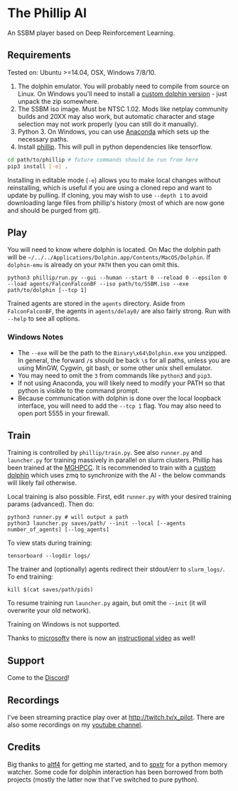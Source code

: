 # The Phillip AI
An SSBM player based on Deep Reinforcement Learning.

## Requirements

Tested on: Ubuntu >=14.04, OSX, Windows 7/8/10.

1. The dolphin emulator. You will probably need to compile from source on Linux. On Windows you'll need to install a [custom dolphin version](https://github.com/vladfi1/dolphin/releases/tag/v5.1-alpha) - just unpack the zip somewhere.
2. The SSBM iso image. Must be NTSC 1.02. Mods like netplay community builds and 20XX may also work, but automatic character and stage selection may not work properly (you can still do it manually).
3. Python 3. On Windows, you can use [Anaconda](https://repo.continuum.io/archive/Anaconda3-4.4.0-Windows-x86_64.exe) which sets up the necessary paths.
4. Install [phillip](https://github.com/vladfi1/phillip/archive/master.zip). This will pull in python dependencies like tensorflow.

```bash
cd path/to/phillip # future commands should be run from here
pip3 install [-e] .
```

Installing in editable mode (`-e`) allows you to make local changes without reinstalling, which is useful if you are using a cloned repo and want to update by pulling. If cloning, you may wish to use `--depth 1` to avoid downloading large files from phillip's history (most of which are now gone and should be purged from git).

## Play

You will need to know where dolphin is located. On Mac the dolphin path will be `~/../../Applications/Dolphin.app/Contents/MacOS/Dolphin`. If `dolphin-emu` is already on your `PATH` then you can omit this.

    python3 phillip/run.py --gui --human --start 0 --reload 0 --epsilon 0 --load agents/FalconFalconBF --iso path/to/SSBM.iso --exe path/to/dolphin [--tcp 1]

Trained agents are stored in the `agents` directory. Aside from `FalconFalconBF`, the agents in `agents/delay0/` are also fairly strong. Run with `--help` to see all options.

### Windows Notes

- The `--exe` will be the path to the `Binary\x64\Dolphin.exe` you unzipped. In general, the forward `/`s should be back `\`s for all paths, unless you are using MinGW, Cygwin, git bash, or some other unix shell emulator.
- You may need to omit the `3` from commands like `python3` and `pip3`.
- If not using Anaconda, you will likely need to modify your PATH so that python is visible to the command prompt.
- Because communication with dolphin is done over the local loopback interface, you will need to add the `--tcp 1` flag. You may also need to open port 5555 in your firewall.

## Train

Training is controlled by `phillip/train.py`. See also `runner.py` and `launcher.py` for training massively in parallel on slurm clusters. Phillip has been trained at the [MGHPCC](http://www.mghpcc.org/). It is recommended to train with a [custom dolphin](https://github.com/vladfi1/dolphin) which uses zmq to synchronize with the AI - the below commands will likely fail otherwise.

Local training is also possible. First, edit `runner.py` with your desired training params (advanced). Then do:

    python3 runner.py # will output a path
    python3 launcher.py saves/path/ --init --local [--agents number_of_agents] [--log_agents]

To view stats during training:

    tensorboard --logdir logs/

The trainer and (optionally) agents redirect their stdout/err to `slurm_logs/`. To end training:

    kill $(cat saves/path/pids)

To resume training run `launcher.py` again, but omit the `--init` (it will overwrite your old network).

Training on Windows is not supported.

Thanks to [microsoftv](https://github.com/microsoftv) there is now an [instructional video](https://www.youtube.com/watch?v=hxzpK719wV4) as well!

## Support

Come to the [Discord](https://discord.gg/KQ8vhd6)!

## Recordings

I've been streaming practice play over at http://twitch.tv/x_pilot. There are also some recordings on my [youtube channel](https://www.youtube.com/channel/UCzpDWSOtWpDaNPC91dqmPQg).

## Credits

Big thanks to [altf4](https://github.com/altf4/SmashBot) for getting me started, and to [spxtr](https://github.com/spxtr/p3) for a python memory watcher. Some code for dolphin interaction has been borrowed from both projects (mostly the latter now that I've switched to pure python).

